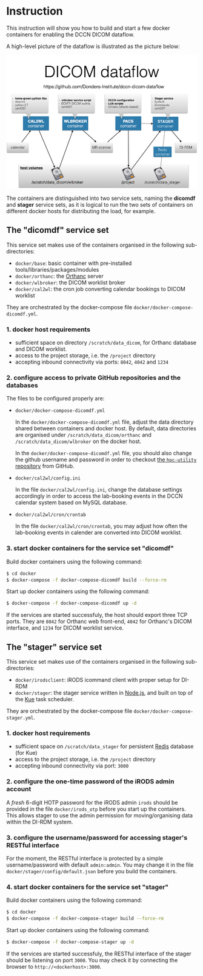 # Instruction 

This instruction will show you how to build and start a few docker containers for enabling the DCCN DICOM dataflow.

A high-level picture of the dataflow is illustrated as the picture below:

![](dicom_dataflow_docker_containers.png)

The containers are distinguished into two service sets, naming the __dicomdf__ and __stager__ service sets, as it is logical to run the two sets of containers on different docker hosts for distributing the load, for example.

## The "dicomdf" service set

This service set makes use of the containers organised in the following sub-directories:

- `docker/base`: basic container with pre-installed tools/libraries/packages/modules
- `docker/orthanc`: the [Orthanc](http://www.orthanc-server.com) server
- `docker/wlbroker`: the DICOM worklist broker
- `docker/cal2wl`: the cron job converting calendar bookings to DICOM worklist

They are orchestrated by the docker-compose file `docker/docker-compose-dicomdf.yml`.

### 1. docker host requirements

- sufficient space on directory `/scratch/data_dicom`, for Orthanc database and DICOM worklist.
- access to the project storage, i.e. the `/project` directory
- accepting inbound connectivity via ports: `8042`, `4042` and `1234`

### 2. configure access to private GitHub repositories and the databases

The files to be configured properly are:

- `docker/docker-compose-dicomdf.yml`

  In the `docker/docker-compose-dicomdf.yml` file, adjust the data directory shared between containers and docker host. By default, data directories are organised under `/scratch/data_dicom/orthanc` and `/scratch/data_dicom/wlbroker` on the docker host.

  In the `docker/docker-compose-dicomdf.yml` file, you should also change the github username and password in order to checkout [the `hpc-utility` repository](https://github.com/Donders-Institute/hpc-utility) from GitHub.

- `docker/cal2wl/config.ini`

  In the file `docker/cal2wl/config.ini`, change the database settings accordingly in order to access the lab-booking events in the DCCN calendar system based on MySQL database.

- `docker/cal2wl/cron/crontab`

  In the file `docker/cal2wl/cron/crontab`, you may adjust how often the lab-booking events in calender are converted into DICOM worklist.

### 3. start docker containers for the service set "dicomdf" 

Build docker containers using the following command:

```bash
$ cd docker
$ docker-compose -f docker-compose-dicomdf build --force-rm
```

Start up docker containers using the following command:

```bash
$ docker-compose -f docker-compose-dicomdf up -d
```

If the services are started successfuly, the host should export three TCP ports.  They are `8042` for Orthanc web front-end, `4042` for Orthanc's DICOM interface, and `1234` for DICOM worklist service.

## The "stager" service set

This service set makes use of the containers organised in the following sub-directories:

- `docker/irodsclient`: iRODS icommand client with proper setup for DI-RDM
- `docker/stager`: the stager service written in [Node.js](http://nodejs.org), and built on top of the [Kue](http://automattic.github.io/kue/) task scheduler.

They are orchestrated by the docker-compose file `docker/docker-compose-stager.yml`.

### 1. docker host requirements

- sufficient space on `/scratch/data_stager` for persistent [Redis](http://redis.io) database (for Kue)
- access to the project storage, i.e. the `/project` directory
- accepting inbound connectivity via port: `3000`

### 2. configure the one-time password of the iRODS admin account

A _fresh_ 6-digit HOTP password for the iRODS admin `irods` should be provided in the file `docker/irods_otp` before you start up the containers. This allows stager to use the admin permission for moving/organising data within the DI-RDM system.

### 3. configure the username/password for accessing stager's RESTful interface

For the moment, the RESTful interface is protected by a simple username/password with default `admin:admin`.  You may change it in the file `docker/stager/config/default.json` before you build the containers.

### 4. start docker containers for the service set "stager" 

Build docker containers using the following command:

```bash
$ cd docker
$ docker-compose -f docker-compose-stager build --force-rm
```

Start up docker containers using the following command:

```bash
$ docker-compose -f docker-compose-stager up -d
```

If the services are started successfuly, the RESTful interface of the stager should be listening on port `3000`.  You may check it by connecting the browser to `http://<dockerhost>:3000`. 
